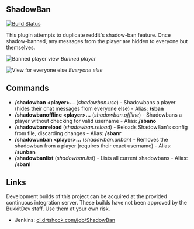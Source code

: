 ShadowBan
---------

[![Build Status](https://travis-ci.org/blha303/ShadowBan.png?branch=master)](https://travis-ci.org/blha303/ShadowBan)

This plugin attempts to duplicate reddit's shadow-ban feature. Once shadow-banned, any messages from the player are hidden to everyone but themselves.

![Banned player view](http://i.imgur.com/qS1JF0R.png) *Banned player*

![View for everyone else](http://i.imgur.com/EnJ2GVk.png) *Everyone else*

Commands
----------------
* **/shadowban \<player>...** (*shadowban.use*) - Shadowbans a player (hides their chat messages from everyone else) - Alias: **/sban**
* **/shadowbanoffline \<player>...** (*shadowban.offline*) - Shadowbans a player without checking for valid username - Alias: **/sbano**
* **/shadowbanreload** (*shadowban.reload*) - Reloads ShadowBan's config from file, discarding changes - Alias: **/sbanr**
* **/shadowunban \<player>...** (*shadowban.unban*) - Removes the shadowban from a player (requires their exact username) - Alias: **/sunban**
* **/shadowbanlist** (*shadowban.list*) - Lists all current shadowbans - Alias: **/sbanl**

Links
--------
Development builds of this project can be acquired at the provided continuous integration server. These builds have not been approved by the BukkitDev staff. Use them at your own risk.

* Jenkins: [ci.drtshock.com/job/ShadowBan](http://ci.drtshock.com/view/blha303/job/ShadowBan/)
